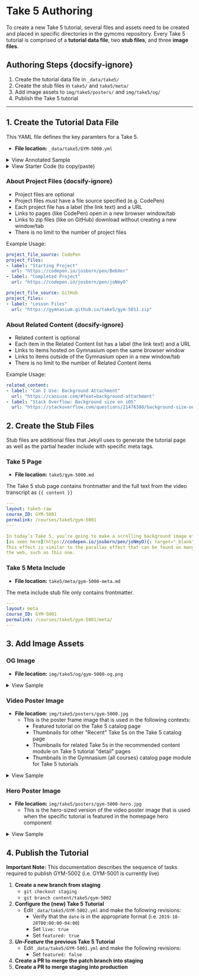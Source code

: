 # Take 5 Authoring

To create a new Take 5 tutorial, several files and assets need to be created and placed in specific directories in the gymcms repository. Every Take 5 tutorial is comprised of a **tutorial data file**, two **stub files**, and three **image files**.

## Authoring Steps {docsify-ignore}

1. Create the tutorial data file in `_data/take5/`
2. Create the stub files in `take5/` and `take5/meta/`
3. Add image assets to `img/take5/posters/` and `img/take5/og/`
4. Publish the Take 5 tutorial

---

## 1. Create the Tutorial Data File

This YAML file defines the key paramters for a Take 5.

- **File location:** `_data/take5/GYM-5000.yml`

<details>
<summary>View Annotated Sample</summary>

```yaml
---
course_ID: GYM-5001                         # Unique course ID
title: "Making a CSS Parallax Effect"       # MUST be quoted
date: 2019-10-28T00:00:00-04:00             # Publish date — MUST be in this format
course_type: take5                          # This is required
url: /courses/take5/GYM-5001/                # Only change the course ID!
poster_art: /img/take5/posters/gym-5001.jpg # Path to poster image (may be deprecated)
live: true                                  # Only set to live when ready to publish!
instructor: "Jeremy Osborn"                 # MUST be quoted
topic: "Design & Development"           # MUST be quoted
video_ID: zRNUPU2dujU                       # YouTube video ID
video_duration: "4:59"                      # Must be quoted
featured: true                              # Toggle for display in catalog and hero
description: "Learn how to create a scrolling background effect using CSS in this hands-on tutorial with Jeremy Osborn, Academic Director of Aquent Gymnasium."
project_file_source: Codepen                # Required if there are project files
project_files:
- label: "Starting Project"
  url: "https://codepen.io/josborn/pen/BebXer"
- label: "Completed Project"
  url: "https://codepen.io/josborn/pen/joNmyO"
related_content:
- label: "Can I Use: Background Attachment"
  url: "https://caniuse.com/#feat=background-attachment"
- label: "Stack Overflow: Background size on iOS"
  url: "https://stackoverflow.com/questions/21476380/background-size-on-ios"
- label: "MDN web docs: Viewport concepts"
  url: "https://developer.mozilla.org/en-US/docs/Web/CSS/Viewport_concepts"
---
```
</details>

<details>
<summary>View Starter Code (to copy/paste)</summary>

```yaml
---
course_ID: GYM-5000
title: 
date: 2019-11-15T00:00:00-04:00
course_type: take5
url: /courses/take5/GYM-5000/
poster_art: /img/take5/posters/gym-5000.jpg
live: false
instructor: 
topic: 
video_ID: 
video_duration: "0:00"
featured: false
description: 
project_file_source: 
project_files:
- label: 
  url: 
related_content:
- label: 
  url: 
---
```
</details>

### About Project Files {docsify-ignore}

- Project files are optional
- Project files _must_ have a file source specified (e.g. CodePen)
- Each project file has a label (the link text) and a URL
- Links to pages (like CodePen) open in a new browser window/tab
- Links to zip files (like on GitHub) download without creating a new window/tab
- There is no limit to the number of project files

Example Usage:

```yaml
project_file_source: CodePen
project_files:
- label: "Starting Project"
  url: "https://codepen.io/josborn/pen/BebXer"
- label: "Completed Project"
  url: "https://codepen.io/josborn/pen/joNmyO"
```

```yaml
project_file_source: GitHub
project_files:
- label: "Lesson Files"
  url: "https://gymnasium.github.io/take5/gym-5011.zip"
```

### About Related Content {docsify-ignore}

- Related content is optional
- Each item in the Related Content list has a label (the link text) and a URL
- Links to items hosted on Gymnasium open the same browser window
- Links to items outside of the Gymnasium open in a new window/tab
- There is no limit to the number of Related Content items

Example Usage:

```yaml
related_content:
- label: "Can I Use: Background Attachment"
  url: "https://caniuse.com/#feat=background-attachment"
- label: "Stack Overflow: Background size on iOS"
  url: "https://stackoverflow.com/questions/21476380/background-size-on-ios"
```

## 2. Create the Stub Files

Stub files are additional files that Jekyll uses to generate the tutorial page as well as the partial header include with specific meta tags.

### Take 5 Page

- **File location:** `take5/gym-5000.md`

The Take 5 stub page contains frontmatter and the full text from the video transcript as `{{ content }}`

```yaml
---
layout: take5-raw
course_ID: GYM-5001
permalink: /courses/take5/gym-5001
---

In today’s Take 5, you’re going to make a scrolling background image effect 
[as seen here](https://codepen.io/josborn/pen/joNmyO){: target="_blank" rel="noopener"}. 
This effect is similar to the parallax effect that can be found on many places across 
the web, such as this one.
```

### Take 5 Meta Include

- **File location:** `take5/meta/gym-5000-meta.md`

The meta include stub file only contains frontmatter.

```yaml
---
layout: meta
course_ID: GYM-5001
permalink: /courses/take5/gym-5001/meta/
---
```

## 3. Add Image Assets

### OG Image

- **File location:** `img/take5/og/gym-5000-og.png`

<details>
<summary>View Sample</summary>

![img/take5/og/gym-5001-og.png](https://thegymcms.com/img/take5/og/gym-5001-og.png)
</details>

### Video Poster Image

- **File location:** `img/take5/posters/gym-5000.jpg`
  - This is the poster frame image that is used in the following contexts:
    - Featured tutorial on the Take 5 catalog page
    - Thumbnails for other "Recent" Take 5s on the Take 5 catalog page
    - Thumbnails for related Take 5s in the recommended content module on Take 5 tutorial "detail" pages
    - Thumbnails in the Gymnasium (all courses) catalog page module for Take 5 tutorials

<details>
<summary>View Sample</summary>

![img/take5/posters/gym-5001.png](https://thegymcms.com/img/take5/posters/gym-5001.jpg)
</details>

### Hero Poster Image

- **File location:** `img/take5/posters/gym-5000-hero.jpg`
  - This is the hero-sized version of the video poster image that is used when the specific tutorial is featured in the homepage hero component

<details>
<summary>View Sample</summary>

![img/take5/posters/gym-5001-hero.png](https://thegymcms.com/img/take5/posters/gym-5001-hero.jpg)
</details>


## 4. Publish the Tutorial

**Important Note:** This documentation describes the sequence of tasks required to publish GYM-5002 (i.e. GYM-5001 is currently live)

1. **Create a new branch from staging**
    - `git checkout staging`
    - `git branch content/take5/gym-5002`
2. **Configure the (new) Take 5 Tutorial**
    - Edit `_data/take5/GYM-5002.yml` and make the following revisions:
        - Verify that the `date` is in the appropriate format (i.e. `2019-10-28T00:00:00-04:00`)
        - Set `live: true`
        - Set `featured: true`
3. **_Un-Feature_ the previous Take 5 Tutorial**
    - Edit `_data/take5/GYM-5001.yml` and make the following revisions:
        - Set `featured: false`
4. **Create a PR to merge the patch branch into staging**
5. **Create a PR to merge staging into production**
